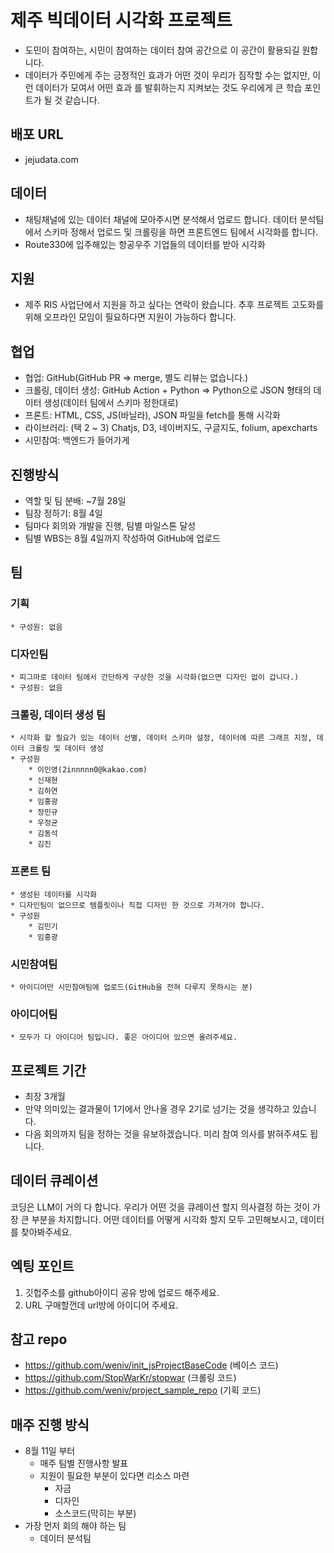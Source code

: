 # 제주 빅데이터 시각화 프로젝트

* 도민이 참여하는, 시민이 참여하는 데이터 참여 공간으로 이 공간이 활용되길 원합니다.
* 데이터가 주민에게 주는 긍정적인 효과가 어떤 것이 우리가 짐작할 수는 없지만, 이런 데이터가 모여서 어떤 효과 를 발휘하는지 지켜보는 것도 우리에게 큰 학습 포인트가 될 것 같습니다.

## 배포 URL
* jejudata.com

## 데이터

* 채팅채널에 있는 데이터 채널에 모아주시면 분석해서 업로드 합니다. 데이터 분석팀에서 스키마 정해서 업로드 및 크롤링을 하면 프론트엔드 팀에서 시각화를 합니다.
* Route330에 입주해있는 항공우주 기업들의 데이터를 받아 시각화

## 지원

* 제주 RIS 사업단에서 지원을 하고 싶다는 연락이 왔습니다. 추후 프로젝트 고도화를 위해 오프라인 모임이 필요하다면 지원이 가능하다 합니다.

## 협업

* 협업: GitHub(GitHub PR => merge, 별도 리뷰는 없습니다.)
* 크롤링, 데이터 생성: GitHub Action + Python => Python으로 JSON 형태의 데이터 생성(데이터 팀에서 스키마 정한대로)
* 프론트: HTML, CSS, JS(바닐라), JSON 파일을 fetch를 통해 시각화
* 라이브러리: (택 2 ~ 3) Chatjs, D3, 네이버지도, 구글지도, folium, apexcharts
* 시민참여: 백엔드가 들어가게
             

## 진행방식
* 역할 및 팀 분배: ~7월 28일
* 팀장 정하기: 8월 4일
* 팀마다 회의와 개발을 진행, 팀별 마일스톤 달성
* 팀별 WBS는 8월 4일까지 작성하여 GitHub에 업로드

## 팀
### 기획
    * 구성원: 없음
### 디자인팀
    * 피그마로 데이터 팀에서 간단하게 구상한 것을 시각화(없으면 디자인 없이 갑니다.)
    * 구성원: 없음
### 크롤링, 데이터 생성 팀
    * 시각화 할 필요가 있는 데이터 선별, 데이터 스키마 설정, 데이터에 따른 그래프 지정, 데이터 크롤링 및 데이터 생성
    * 구성원
        * 이인영(2innnnn0@kakao.com)
        * 신재현
        * 김하연
        * 임홍광
        * 정민규
        * 우정균
        * 김동석
        * 김진
### 프론트 팀
    * 생성된 데이터를 시각화
    * 디자인팀이 없으므로 템플릿이나 직접 디자인 한 것으로 가져가야 합니다.
    * 구성원
        * 김민기
        * 임홍광

### 시민참여팀
    * 아이디어만 시민참여팀에 업로드(GitHub을 전혀 다루지 못하시는 분)
### 아이디어팀
    * 모두가 다 아이디어 팀입니다. 좋은 아이디어 있으면 올려주세요.

## 프로젝트 기간
* 최장 3개월
* 만약 의미있는 결과물이 1기에서 안나올 경우 2기로 넘기는 것을 생각하고 있습니다.
* 다음 회의까지 팀을 정하는 것을 유보하겠습니다. 미리 참여 의사를 밝혀주셔도 됩니다.

## 데이터 큐레이션

코딩은 LLM이 거의 다 합니다. 우리가 어떤 것을 큐레이션 할지 의사결정 하는 것이 가장 큰 부분을 차지합니다. 어떤 데이터를 어떻게 시각화 할지 모두 고민해보시고, 데이터를 찾아봐주세요.

## 엑팅 포인트
1. 깃헙주소를 github아이디 공유 방에 업로드 해주세요.
2. URL 구매할껀데 url방에 아이디어 주세요.

## 참고 repo
* https://github.com/weniv/init_jsProjectBaseCode (베이스 코드)
* https://github.com/StopWarKr/stopwar (크롤링 코드)
* https://github.com/weniv/project_sample_repo (기획 코드)

## 매주 진행 방식
* 8월 11일 부터
    * 매주 팀별 진행사항 발표
    * 지원이 필요한 부분이 있다면 리소스 마련
        * 자금
        * 디자인
        * 소스코드(막히는 부분)
* 가장 먼저 회의 해야 하는 팀
    * 데이터 분석팀